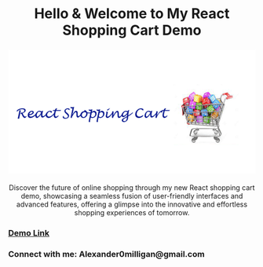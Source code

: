 <h1 align="center">Hello & Welcome to My React Shopping Cart Demo</h1>

<h3 align="center">
    <a href="https://github.com/Alexander-Milligan/">
        <img src="ReactShoppingCartHeader.gif"/>
    </a>
</h3>

<p align="center">
Discover the future of online shopping through my new React shopping cart demo, showcasing a seamless fusion of user-friendly interfaces and advanced features, offering a glimpse into the innovative and effortless shopping experiences of tomorrow.
</p>

<h3 align="left">
    <a href="[ReactApplications/ReactShoppingCart/](https://saltirewebsites.com/ReactApplications/ReactShoppingCart/store)">Demo Link</a>
</h3>

<h3 align="left">Connect with me: Alexander0milligan@gmail.com</h3>
